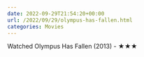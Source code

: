 ```yaml
---
date: 2022-09-29T21:54:20+00:00
url: /2022/09/29/olympus-has-fallen.html
categories: Movies
---
```

Watched Olympus Has Fallen (2013) - ★★★




